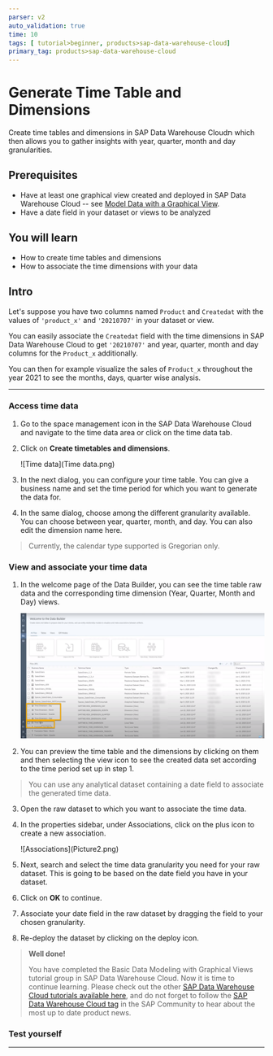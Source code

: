 ```yaml
---
parser: v2
auto_validation: true
time: 10
tags: [ tutorial>beginner, products>sap-data-warehouse-cloud]
primary_tag: products>sap-data-warehouse-cloud
---
```


# Generate Time Table and Dimensions
<!-- description --> Create time tables and dimensions in SAP Data Warehouse Cloudת which then allows you to gather insights with year, quarter, month and day granularities.

## Prerequisites
- Have at least one graphical view created and deployed in SAP Data Warehouse Cloud -- see [Model Data with a Graphical View](data-warehouse-cloud-graphical1-model).
- Have a date field in your dataset or views to be analyzed


## You will learn
- How to create time tables and dimensions
- How to associate the time dimensions with your data


## Intro
Let's suppose you have two columns named `Product` and `Createdat` with the values of `'product_x'` and `'20210707'` in your dataset or view.

You can easily associate the `Createdat` field with the time dimensions in SAP Data Warehouse Cloud to get `'20210707'` and year, quarter, month and day columns for the `Product_x` additionally.

You can then for example visualize the sales of `Product_x` throughout the year 2021 to see the months, days, quarter wise analysis.



---

### Access time data


1.	Go to the space management icon in the SAP Data Warehouse Cloud and navigate to the time data area or click on the time data tab.

2.	Click on **Create timetables and dimensions**.

    <!-- border -->![Time data](Time data.png)

3.	In the next dialog, you can configure your time table. You can give a business name and set the time period for which you want to generate the data for.

4.	In the same dialog, choose among the different granularity available. You can choose between year, quarter, month, and day. You can also edit the dimension name here.
> Currently, the calendar type supported is Gregorian only.



### View and associate your time data

1.	In the welcome page of the Data Builder, you can see the time table raw data and the corresponding time dimension (Year, Quarter, Month and Day) views.

    ![Time Dimensions](Picture1.png)

2.	You can preview the time table and the dimensions by clicking on them and then selecting the view icon to see the created data set according to the time period set up in step 1.
> You can use any analytical dataset containing a date field to associate the generated time data.

3.	Open the raw dataset to which you want to associate the time data.

4.	In the properties sidebar, under Associations, click on the plus icon to create a new association.

    <!-- border -->![Associations](Picture2.png)

5.	Next, search and select the time data granularity you need for your raw dataset. This is going to be based on the date field you have in your dataset.

6.	Click on **OK** to continue.

7.	Associate your date field in the raw dataset by dragging the field to your chosen granularity.

8.	Re-deploy the dataset by clicking on the deploy icon.


> **Well done!**
>
> You have completed the Basic Data Modeling with Graphical Views tutorial group in SAP Data Warehouse Cloud. Now it is time to continue learning. Please check out the other [SAP Data Warehouse Cloud tutorials available here](https://developers.sap.com/tutorial-navigator.html?tag=products:technology-platform/sap-data-warehouse-cloud), and do not forget to follow the [SAP Data Warehouse Cloud tag](https://blogs.sap.com/tags/73555000100800002141/) in the SAP Community to hear about the most up to date product news.



### Test yourself








---
